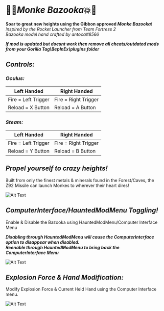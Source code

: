# 🦍💥*Monke Bazooka*💥🦍

__Soar to great new heights using the Gibbon approved *Monke Bazooka!*__ <br /> *Inspired by the Rocket Launcher from Team Fortress 2* <br /> *Bazooka model hand crafted by antoca#8566*

__*If mod is updated but doesnt work then remove all cheats/outdated mods from your Gorilla Tag\BepInEx\plugins folder*__

## *Controls:*

### *Oculus:*
| Left Handed  | Right Handed |
| ------------- | ------------- |
| Fire = Left Trigger  | Fire = Right Trigger  |
| Reload = X Button  | Reload = A Button  |

### *Steam:*

| Left Handed  | Right Handed |
| ------------- | ------------- |
| Fire = Left Trigger  | Fire = Right Trigger  |
| Reload = Y Button  | Reload = B Button  |
    


## *Propel yourself to crazy heights!*
Built from only the finest metals & minerals found in the Forest/Caves, the Z92 Missile can launch Monkes to wherever their heart dires!

![Alt Text](https://cdn.discordapp.com/attachments/797765450678140948/975014949648732241/background.gif)

## *ComputerInterface/HauntedModMenu Toggling!*
Enable & Disable the Bazooka using HauntedModMenu/Computer Interface Menu

__*Disabling through HauntedModMenu will cause the ComputerInterface option to disappear when disabled. <br /> Reenable through HauntedModMenu to bring back the ComputerInterface Menu*__

![Alt Text](https://cdn.discordapp.com/attachments/797765450678140948/975014949648732241/background.gif)

## *Explosion Force & Hand Modification:*
Modify Explosion Force & Current Held Hand using the Computer Interface menu.

![Alt Text](https://cdn.discordapp.com/attachments/797765450678140948/975014949648732241/background.gif)

